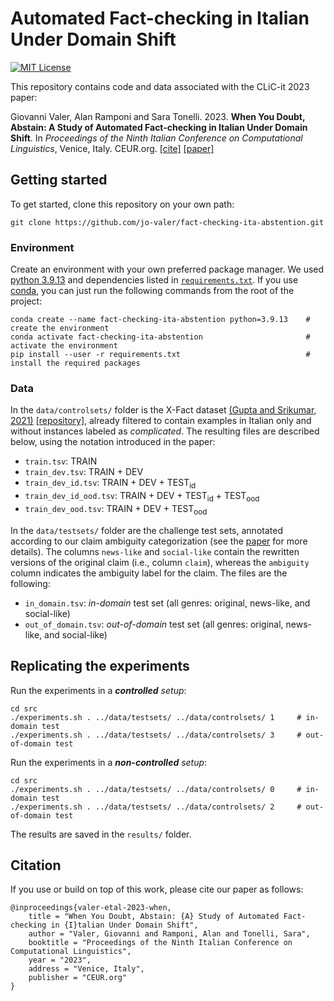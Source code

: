 # Automated Fact-checking in Italian Under Domain Shift

[![MIT License](https://img.shields.io/badge/License-MIT-green.svg)](LICENSE)

This repository contains code and data associated with the CLiC-it 2023 paper:

Giovanni Valer, Alan Ramponi and Sara Tonelli. 2023. **When You Doubt, Abstain: A Study of Automated Fact-checking in Italian Under Domain Shift**. In *Proceedings of the Ninth Italian Conference on Computational Linguistics*, Venice, Italy. CEUR.org. [[cite]](#citation) [[paper]](#)


## Getting started

To get started, clone this repository on your own path:
```
git clone https://github.com/jo-valer/fact-checking-ita-abstention.git
```


### Environment

Create an environment with your own preferred package manager. We used [python 3.9.13](https://www.python.org/downloads/release/python-3913/) and dependencies listed in [`requirements.txt`](requirements.txt). If you use [conda](https://docs.conda.io/en/latest/), you can just run the following commands from the root of the project:

```
conda create --name fact-checking-ita-abstention python=3.9.13    # create the environment
conda activate fact-checking-ita-abstention                       # activate the environment
pip install --user -r requirements.txt                            # install the required packages
```


### Data

In the `data/controlsets/` folder is the X-Fact dataset [(Gupta and Srikumar, 2021)](https://aclanthology.org/2021.acl-short.86/) [[repository]](https://github.com/utahnlp/x-fact), already filtered to contain examples in Italian only and without instances labeled as *complicated*. The resulting files are described below, using the notation introduced in the paper:
- `train.tsv`: TRAIN
- `train_dev.tsv`: TRAIN + DEV
- `train_dev_id.tsv`: TRAIN + DEV + TEST<sub>id</sub>
- `train_dev_id_ood.tsv`: TRAIN + DEV + TEST<sub>id</sub> + TEST<sub>ood</sub>
- `train_dev_ood.tsv`: TRAIN + DEV + TEST<sub>ood</sub>

In the `data/testsets/` folder are the challenge test sets, annotated according to our claim ambiguity categorization (see the [paper](#) for more details). The columns `news-like` and `social-like` contain the rewritten versions of the original claim (i.e., column `claim`), whereas the `ambiguity` column indicates the ambiguity label for the claim. The files are the following:
- `in_domain.tsv`: _in-domain_ test set (all genres: original, news-like, and social-like)
- `out_of_domain.tsv`: _out-of-domain_ test set (all genres: original, news-like, and social-like) 


## Replicating the experiments

Run the experiments in a ***controlled** setup*:
```
cd src
./experiments.sh . ../data/testsets/ ../data/controlsets/ 1     # in-domain test
./experiments.sh . ../data/testsets/ ../data/controlsets/ 3     # out-of-domain test
```
Run the experiments in a ***non-controlled** setup*:
```
cd src
./experiments.sh . ../data/testsets/ ../data/controlsets/ 0     # in-domain test
./experiments.sh . ../data/testsets/ ../data/controlsets/ 2     # out-of-domain test
```

The results are saved in the `results/` folder.


## Citation

If you use or build on top of this work, please cite our paper as follows:

```
@inproceedings{valer-etal-2023-when,
    title = "When You Doubt, Abstain: {A} Study of Automated Fact-checking in {I}talian Under Domain Shift",
    author = "Valer, Giovanni and Ramponi, Alan and Tonelli, Sara",
    booktitle = "Proceedings of the Ninth Italian Conference on Computational Linguistics",
    year = "2023",
    address = "Venice, Italy",
    publisher = "CEUR.org"
}
```
